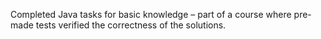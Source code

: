 Completed Java tasks for basic knowledge – part of a course where pre-made tests verified the correctness of the solutions.